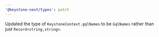 ```yaml
---
'@keystone-next/types': patch
---
```


Updated the type of `KeystoneContext.gqlNames` to be `GqlNames` rather than just `Record<string,string>`.
